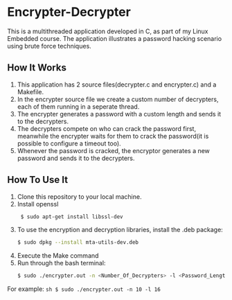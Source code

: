 # Encrypter-Decrypter
This is a multithreaded application developed in C, as part of my Linux Embedded course.
The application illustrates a password hacking scenario using brute force techniques.


## How It Works

1. This application has 2 source files(decrypter.c and encrypter.c) and a Makefile.
2. In the encrypter source file we create a custom number of decrypters, each of them running in a seperate thread.
2. The encrypter generates a password with a custom length and sends it to the decrypters.
3. The decrypters compete on who can crack the password first, meanwhile the encrypter waits for them to crack the password(it is possible to configure a timeout too).
4. Whenever the password is cracked, the encryptor generates a new password and sends it to the decrypters.

## How To Use It

1. Clone this repository to your local machine.
2. Install openssl 
   ```sh
    $ sudo apt-get install libssl-dev
    ```
3. To use the encryption and decryption libraries, install the .deb package:
    ```sh
    $ sudo dpkg --install mta-utils-dev.deb
    ```
4. Execute the Make command
5. Run through the bash terminal:
    ```sh
    $ sudo ./encrypter.out -n <Number_Of_Decrypters> -l <Password_Length> -t <Seconds_To_Wait_For_Encrypter>
    ```
   
For example:
    ```sh
    $ sudo ./encrypter.out -n 10 -l 16 
    ``` 
